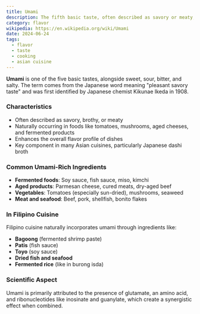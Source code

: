 ```yaml
---
title: Umami
description: The fifth basic taste, often described as savory or meaty, that enhances the flavor of food.
category: flavor
wikipedia: https://en.wikipedia.org/wiki/Umami
date: 2024-06-24
tags:
  - flavor
  - taste
  - cooking
  - asian cuisine
---
```


**Umami** is one of the five basic tastes, alongside sweet, sour, bitter, and salty. The term comes from the Japanese word meaning "pleasant savory taste" and was first identified by Japanese chemist Kikunae Ikeda in 1908.

### Characteristics
- Often described as savory, brothy, or meaty
- Naturally occurring in foods like tomatoes, mushrooms, aged cheeses, and fermented products
- Enhances the overall flavor profile of dishes
- Key component in many Asian cuisines, particularly Japanese dashi broth

### Common Umami-Rich Ingredients
- **Fermented foods**: Soy sauce, fish sauce, miso, kimchi
- **Aged products**: Parmesan cheese, cured meats, dry-aged beef
- **Vegetables**: Tomatoes (especially sun-dried), mushrooms, seaweed
- **Meat and seafood**: Beef, pork, shellfish, bonito flakes

### In Filipino Cuisine
Filipino cuisine naturally incorporates umami through ingredients like:
- **Bagoong** (fermented shrimp paste)
- **Patis** (fish sauce)
- **Toyo** (soy sauce)
- **Dried fish and seafood**
- **Fermented rice** (like in burong isda)

### Scientific Aspect
Umami is primarily attributed to the presence of glutamate, an amino acid, and ribonucleotides like inosinate and guanylate, which create a synergistic effect when combined.
